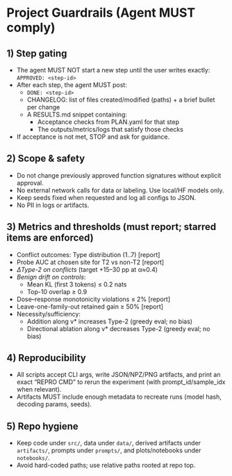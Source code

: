 # Project Guardrails (Agent MUST comply)

## 1) Step gating
- The agent MUST NOT start a new step until the user writes exactly:
  `APPROVED: <step-id>`
- After each step, the agent MUST post:
  - `DONE: <step-id>`
  - CHANGELOG: list of files created/modified (paths) + a brief bullet per change
  - A RESULTS.md snippet containing:
    * Acceptance checks from PLAN.yaml for that step
    * The outputs/metrics/logs that satisfy those checks
- If acceptance is not met, STOP and ask for guidance.

## 2) Scope & safety
- Do not change previously approved function signatures without explicit approval.
- No external network calls for data or labeling. Use local/HF models only.
- Keep seeds fixed when requested and log all configs to JSON.
- No PII in logs or artifacts.

## 3) Metrics and thresholds (must report; starred items are enforced)
- Conflict outcomes: Type distribution (1..7) [report]
- Probe AUC at chosen site for T2 vs non-T2 [report]
- *ΔType-2 on conflicts* (target +15–30 pp at α≈0.4)
- *Benign drift on controls*:
  - Mean KL (first 3 tokens) ≤ 0.2 nats
  - Top-10 overlap ≥ 0.9
- Dose–response monotonicity violations ≤ 2% [report]
- Leave-one-family-out retained gain ≥ 50% [report]
- Necessity/sufficiency:
  - Addition along v* increases Type-2 (greedy eval; no bias)
  - Directional ablation along v* decreases Type-2 (greedy eval; no bias)

## 4) Reproducibility
- All scripts accept CLI args, write JSON/NPZ/PNG artifacts, and print an exact
  “REPRO CMD” to rerun the experiment (with prompt_id/sample_idx when relevant).
- Artifacts MUST include enough metadata to recreate runs (model hash, decoding params, seeds).

## 5) Repo hygiene
- Keep code under `src/`, data under `data/`, derived artifacts under `artifacts/`,
  prompts under `prompts/`, and plots/notebooks under `notebooks/`.
- Avoid hard-coded paths; use relative paths rooted at repo top.